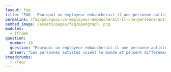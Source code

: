 ```yaml
---
layout: faq
title: "FAQ - Pourquoi un employeur embaucherait-il une personne autiste ?"
permalink: /faq/pourquoi-un-employeur-embaucherait-il-une-personne-autiste
oembed_image: /assets/pages/faq/opengraph. png
modules:
  - iframe
question: 
  number: 19
  question: "Pourquoi un employeur embaucherait-il une personne autiste ?"
  answer: "Les personnes autistes voient le monde et pensent différemment. Cela leur permet de trouver des solutions originales aux problèmes. Bien que les personnes autistes font face à beaucoup de difficultés, elles fournissent également de précieuses compétences dans l'entreprise. Les personnes autistes peuvent souvent se concentrer longtemps, peuvent avoir des compétences en mathématiques, en technologie, en musique, etc. Elles peuvent également voir des détails et être capable d'identifier des erreurs. Les personnes autistes ont souvent une excellente mémoire à long-terme. En ayant une façon de penser très tranchée, l'honnêteté et la loyauté font souvent parties de leurs qualités. Toutes ces compétences sont souvent recherchées dans les entreprises. "
breadcrumbs:
  - /faq/
---
```


